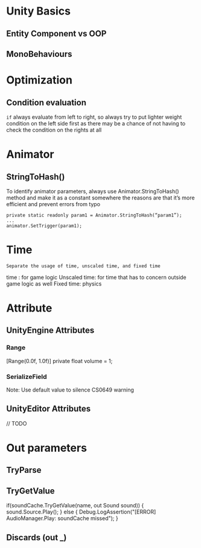 # Unity Basics
## Entity Component vs OOP
## MonoBehaviours

# Optimization
## Condition evaluation
`if` always evaluate from left to right, so always try to put lighter weight condition on the left side first as there may be a chance of not having to check the condition on the rights at all

# Animator
	
## StringToHash()
To identify animator parameters, always use Animator.StringToHash() method and make it as a constant somewhere the reasons are that it’s more efficient and prevent errors from typo

```
private static readonly param1 = Animator.StringToHash(“param1”);
...
animator.SetTrigger(param1);
```

# Time
	Separate the usage of time, unscaled time, and fixed time
time : for game logic
Unscaled time: for time that has to concern outside game logic as well
Fixed time: physics

# Attribute
## UnityEngine Attributes
### Range
[Range(0.0f, 1.0f)]
private float volume = 1;

### SerializeField

Note: Use default value to silence CS0649 warning

## UnityEditor Attributes
// TODO

# Out parameters

## TryParse

## TryGetValue
if(soundCache.TryGetValue(name, out Sound sound))
{
sound.Source.Play();
}
else
{
Debug.LogAssertion("[ERROR] AudioManager.Play: soundCache missed");
}

## Discards (out _)
